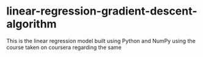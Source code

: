# linear-regression-gradient-descent-algorithm
This is the linear regression model built using Python and NumPy using the course taken on coursera regarding the same 
